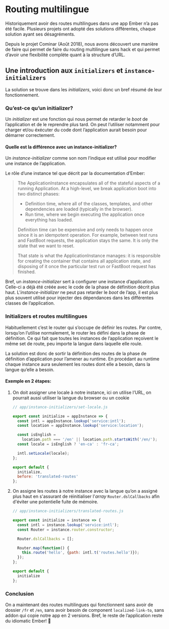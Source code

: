 # Routing multilingue

Historiquement avoir des routes multilingues dans une app Ember n’a pas été facile. Plusieurs projets ont adopté des solutions différentes, chaque solution ayant ses désagréments.

Depuis le projet Cominar (Août 2018), nous avons découvert une manière de faire qui permet de faire du routing multilingue sans hack et qui permet d’avoir une flexibilité complète quant à la structure d’URL.

## Une introduction aux `initializers` et `instance-initializers`

La solution se trouve dans les _initializers_, voici donc un bref résumé de leur fonctionnement.

### Qu’est-ce qu’un initializer?

Un _initializer_ est une fonction qui nous permet de retarder le _boot_ de l’application et de le reprendre plus tard. On peut l’utiliser notamment pour charger et/ou éxécuter du code dont l’application aurait besoin pour démarrer correctement.

#### Quelle est la différence avec un instance-initializer?

Un _instance-initializer_ comme son nom l’indique est utilisé pour modifier une instance de l’application.

Le rôle d’une instance tel que décrit par la documentation d’Ember:

> The ApplicationInstance encapsulates all of the stateful aspects of a running Application. At a high-level, we break application boot into two distinct phases:
>
> - Definition time, where all of the classes, templates, and other dependencies are loaded (typically in the browser).
> - Run time, where we begin executing the application once everything has loaded.
>
> Definition time can be expensive and only needs to happen once since it is an idempotent operation. For example, between test runs and FastBoot requests, the application stays the same. It is only the state that we want to reset.
>
> That state is what the ApplicationInstance manages: it is responsible for creating the container that contains all application state, and disposing of it once the particular test run or FastBoot request has finished.

Bref, un _instance-initializer_ sert à configurer une instance d’application. Celle-ci a déjà été créée avec le code de la phase de définition décrit plus haut. L’_instance-initializer_ ne peut pas retarder le _boot_ de l’app, il est plus plus souvent utilisé pour injecter des dépendances dans les différentes classes de l’application.

### Initializers et routes multilingues

Habituellement c’est le router qui s’occupe de définir les routes. Par contre, lorsqu’on l’utilise normalement, le router les défini dans la phase de définition. Ce qui fait que toutes les instances de l’application reçoivent le même set de route, peu importe la langue dans laquelle elle roule.

La solution est donc de sortir la définition des routes de la phase de définition d’application pour l’amener au runtime. En procédant au runtime chaque instance aura seulement les routes dont elle a besoin, dans la langue qu’elle a besoin.

#### Exemple en 2 étapes:

1. On doit assigner une locale à notre instance, ici on utilise l’URL, on pourrait aussi utiliser la langue du browser ou un cookie

   ```js
   // app/instance-initializers/set-locale.js

   export const initialize = appInstance => {
     const intl = appInstance.lookup('service:intl');
     const location = appInstance.lookup('service:location');

     const isEnglish =
       location.path === '/en' || location.path.startsWith('/en/');
     const locale = isEnglish ? 'en-ca' : 'fr-ca';

     intl.setLocale(locale);
   };

   export default {
     initialize,
     before: 'translated-routes'
   };
   ```

2. On assigne les routes à notre instance avec la langue qu’on a assigné plus haut en s'assurant de réinitialiser l'_array_ `Router.dslCallbacks` afin d'éviter une potentielle fuite de mémoire.

   ```js
   // app/instance-initializers/translated-routes.js

   export const initialize = instance => {
     const intl = instance.lookup('service:intl');
     const Router = instance.router.constructor;

     Router.dslCallbacks = [];

     Router.map(function() {
       this.route('hello', {path: intl.t('routes.hello')});
     });
   };

   export default {
     initialize
   };
   ```

### Conclusion

On a maintenant des routes multilingues qui fonctionnent sans avoir de dossier `/fr` et `/en`, sans avoir besoin de component `localized-link-to`, sans addon qui copie notre app en 2 versions. Bref, le reste de l’application reste du idiomatic Ember! 🎉
